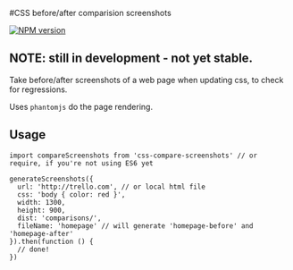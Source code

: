 #CSS before/after comparision screenshots

[![NPM version](https://badge.fury.io/js/css-compare-screenshots.svg)](http://badge.fury.io/js/css-compare-screenshots)


## NOTE: still in development - not yet stable.
Take before/after screenshots of a web page when updating css, to check for regressions.

Uses `phantomjs` do the page rendering.

## Usage
```
import compareScreenshots from 'css-compare-screenshots' // or require, if you're not using ES6 yet

generateScreenshots({
  url: 'http://trello.com', // or local html file
  css: 'body { color: red }',
  width: 1300,
  height: 900,
  dist: 'comparisons/',
  fileName: 'homepage' // will generate 'homepage-before' and 'homepage-after'
}).then(function () {
  // done!
})
```

